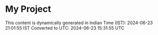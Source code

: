 # My Project

This content is dynamically generated in Indian Time (IST): 2024-06-23 21:01:55 IST
Converted to UTC: 2024-06-23 15:31:55 UTC
